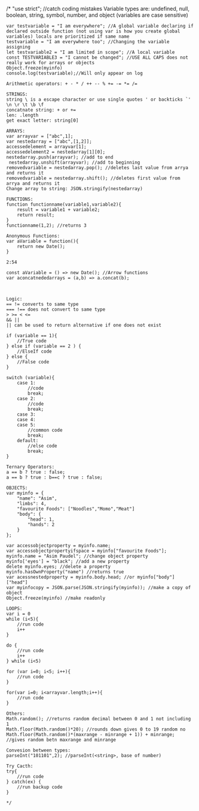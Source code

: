 /*
    "use strict"; //catch coding mistakes
    Variable types are: undefined, null, boolean,
    string, symbol, number, and object (variables are case sensitive)

    var testvariable = "I am everywhere"; //A global variable declaring if declared outside function (not using var is how you create global variables) locals are prioritized if same name
    testvariable = "I am everywhere too"; //Changing the variable assigning
    let testvariable2 = "I am limited in scope"; //A local variable
    const TESTVARIABLE3 = "I cannot be changed"; //USE ALL CAPS does not really work for arrays or objects
    Object.freeze(myinfo)
    console.log(testvariable);//Will only appear on log

    Arithmetic operators: + - * / ++ -- % += -= *= /=
    
    STRINGS:
    string \ is a escape character or use single quotes ' or backticks `'
    \n \r \t \b \f
    concatnate string: + or +=
    len: .length 
    get exact letter: string[0]
    
    ARRAYS:
    var arrayvar = ["abc",1];
    var nestedarray = ["abc",[1,2]];
    accessedelement = arrayvar[1];
    accessedelement2 = nestedarray[1][0];
    nestedarray.push(arrayvar); //add to end
     nestedarray.unshift(arrayvar); //add to beginning
    removedvariable = nestedarray.pop(); //deletes last value from arrya and returns it 
    removedvariable = nestedarray.shift(); //deletes first value from arrya and returns it 
    Change array to string: JSON.stringify(nestedarray)
    
    FUNCTIONS:
    function functionname(variable1,variable2){
        result = variable1 + variable2;
        return result;
    }
    functionname(1,2); //returns 3

    Anonymous Functions:
    var aVariable = function(){
        return new Date();
    }

    2:54
    
    const aVariable = () => new Date(); //Arrow functions
    var aconcatnededarrays = (a,b) => a.concat(b);
    


    Logic:
    == != converts to same type
    === !== does not convert to same type
    > >= < <=
    && || 
    || can be used to return alternative if one does not exist

    if (variable == 1){
        //True code
    } else if (variable == 2 ) {
        //ElseIf code
    } else {
        //False code
    }

    switch (variable){
        case 1:
            //code
            break;
        case 2:
            //code
            break;
        case 3:
        case 4:
        case 5:
            //common code
            break;
        default:
            //else code
            break;
    }   

    Ternary Operators:
    a == b ? true : false;
    a == b ? true : b==c ? true : false;

    OBJECTS:
    var myinfo = {
        "name": "Asim",
        "limbs": 4,
        "favourite Foods": ["Noodles","Momo","Meat"] 
        "body": {
            "head": 1,
            "hands": 2
        }    
    }; 

    var accessobjectproperty = myinfo.name; 
    var accessobjectpropertyifspace = myinfo["favourite Foods"];
    myinfo.name = "Asim Paudel"; //change object property 
    myinfo['eyes'] = "black"; //add a new property
    delete myinfo.eyes; //delete a property 
    myinfo.hasOwnProperty("name") //returns true
    var acessnestedproperty = myinfo.body.head; //or myinfo["body"]["head"]
    var myinfocopy = JSON.parse(JSON.stringify(myinfo)); //make a copy of object
    Object.freeze(myinfo) //make readonly

    LOOPS:
    var i = 0
    while (i<5){
        //run code
        i++
    }

    do {
        //run code
        i++
    } while (i<5)

    for (var i=0; i<5; i++){
        //run code
    }

    for(var i=0; i<arrayvar.length;i++){
        //run code
    }

    Others:
    Math.random(); //returns random decimal between 0 and 1 not including 1
    Math.floor(Math.random()*20); //rounds down gives 0 to 19 random no
    Math.floor(Math.random()*(maxrange - minrange + 1)) + minrange; //gives random betn maxrange and minrange

    Convesion between types:
    parseInt("101101",2); //parseInt(<string>, base of number)

    Try Cacth:
    try{
        //run code
    } catch(ex) {
        //run backup code
    }
    
    */